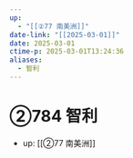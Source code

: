 ```yaml
---
up:
  - "[[②77 南美洲]]"
date-link: "[[2025-03-01]]"
date: 2025-03-01
ctime-p: 2025-03-01T13:24:36
aliases:
  - 智利
---
```


# ②784 智利

- up: [[②77 南美洲]]
